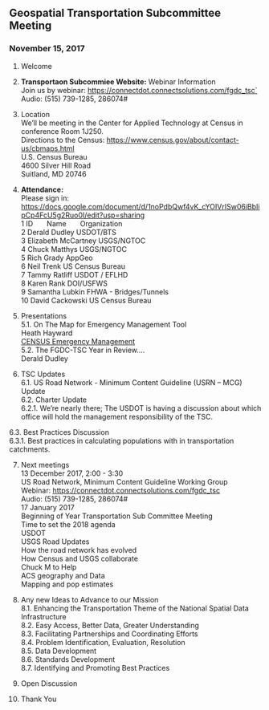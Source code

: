 
## Geospatial Transportation Subcommittee Meeting
### November 15, 2017    

1.	Welcome   

2.	**Transportaon Subcommiee Website:** Webinar Information      
Join us by webinar: https://connectdot.connectsolutions.com/fgdc_tsc`   
Audio: (515) 739-1285, 286074#   

3.	Location   
We’ll  be meeting in the Center for Applied Technology at Census in conference Room 1J250.    
Directions to the Census: https://www.census.gov/about/contact-us/cbmaps.html  
U.S. Census Bureau  
4600 Silver Hill Road  
Suitland, MD 20746  

4.	**Attendance:**     
Please sign in: https://docs.google.com/document/d/1noPdbQwf4vK_cYOIVrISw06iBbIipCp4FcU5g2Ruo0I/edit?usp=sharing   
1 ID &nbsp; &nbsp; &nbsp; Name &nbsp; &nbsp; &nbsp; Organization     
2 Derald Dudley   USDOT/BTS    
3	Elizabeth McCartney		USGS/NGTOC   
4	Chuck Matthys	 USGS/NGTOC  
5	Rich Grady		AppGeo  
6	Neil Trenk		US Census Bureau  
7	Tammy Ratliff		USDOT / EFLHD  
8	Karen Rank		DOI/USFWS  
9	Samantha Lubkin		FHWA - Bridges/Tunnels  
10	David Cackowski		US Census Bureau  

5.	Presentations   
5.1.	On The Map for Emergency Management Tool   
Heath Hayward  
[CENSUS Emergency Management](https://communities.geoplatform.gov/ngda-transportation/wp-content/uploads/2019/02/tsc_pres_20171115_emergency_management.pptx)   
5.2.	The FGDC-TSC Year in Review….  
Derald Dudley  

6.	TSC Updates  
6.1.	US Road Network - Minimum Content Guideline (USRN – MCG) Update  
6.2.	Charter Update  
6.2.1.	We’re nearly there;  The USDOT is having a discussion about which office will hold the management responsibility of the TSC.  

6.3.	Best Practices Discussion  
6.3.1.	Best practices in calculating populations with in transportation catchments.  

7.	Next meetings  
13 December 2017, 2:00 - 3:30   
US Road Network, Minimum Content Guideline Working Group  
Webinar: https://connectdot.connectsolutions.com/fgdc_tsc  
Audio: (515) 739-1285, 286074#  
17 January 2017  
Beginning of Year Transportation Sub Committee Meeting  
Time to set the 2018 agenda  
USDOT  
USGS Road Updates  
How the road network has evolved  
How Census and USGS collaborate  
Chuck M to Help  
ACS geography and Data  
Mapping and pop estimates  

8.	Any new Ideas to Advance to our Mission  
8.1.	Enhancing the Transportation Theme of the National Spatial Data Infrastructure  
8.2.	Easy Access, Better Data, Greater Understanding  
8.3.	Facilitating Partnerships and Coordinating Efforts  
8.4.	Problem Identification, Evaluation, Resolution  
8.5.	Data Development  
8.6.	Standards Development  
8.7.	Identifying and Promoting Best Practices  

9.	Open Discussion  

10.	Thank You  
